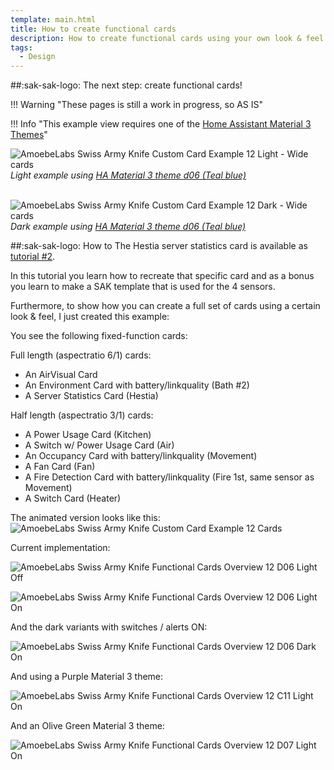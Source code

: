 ```yaml
---
template: main.html
title: How to create functional cards
description: How to create functional cards using your own look & feel is not very difficult. One example based on example 12 is shown here...
tags:
  - Design
---
```

<!-- GT/GL -->

##:sak-sak-logo: The next step: create functional cards!

!!! Warning "These pages is still a work in progress, so AS IS"


!!! Info "This example view requires one of the [Home Assistant Material 3 Themes][ham3-url]"

![AmoebeLabs Swiss Army Knife Custom Card Example 12 Light - Wide cards]
_Light example using [HA Material 3 theme d06 (Teal blue)][ham3-d06-url]_

<br>![AmoebeLabs Swiss Army Knife Custom Card Example 12 Dark - Wide cards]
_Dark example using [HA Material 3 theme d06 (Teal blue)][ham3-d06-url]_


##:sak-sak-logo: How to
The Hestia server statistics card is available as [tutorial \#2][Swiss Army Knife Tutorial 02].

In this tutorial you learn how to recreate that specific card and as a bonus you learn to make a SAK template that is used for the 4 sensors.

Furthermore, to show how you can create a full set of cards using a certain look & feel, I just created this example:

You see the following fixed-function cards:

Full length (aspectratio 6/1) cards:

- An AirVisual Card
- An Environment Card with battery/linkquality (Bath \#2)
- A Server Statistics Card (Hestia)

Half length (aspectratio 3/1) cards:

- A Power Usage Card (Kitchen)
- A Switch w/ Power Usage Card (Air)
- An Occupancy Card with battery/linkquality (Movement)
- A Fan Card (Fan)
- A Fire Detection Card with battery/linkquality (Fire 1st, same sensor as Movement)
- A Switch Card (Heater)

The animated version looks like this:
![AmoebeLabs Swiss Army Knife Custom Card Example 12 Cards]


Current implementation:

![AmoebeLabs Swiss Army Knife Functional Cards Overview 12 D06 Light Off]

![AmoebeLabs Swiss Army Knife Functional Cards Overview 12 D06 Light On]

And the dark variants with switches / alerts ON:

![AmoebeLabs Swiss Army Knife Functional Cards Overview 12 D06 Dark On]

And using a Purple Material 3 theme:

![AmoebeLabs Swiss Army Knife Functional Cards Overview 12 C11 Light On]

And an Olive Green Material 3 theme:

![AmoebeLabs Swiss Army Knife Functional Cards Overview 12 D07 Light On]

<!-- Image references -->

[AmoebeLabs Swiss Army Knife Custom Card Example 12]: ../assets/screenshots/sak-example-12.png
[AmoebeLabs Swiss Army Knife Custom Card Example 12 Light - Wide cards]: ../assets/screenshots/sak-example-12-m3-d06-light.png "Swiss Army Knife Example 12 - Wide cards, light theme"
[AmoebeLabs Swiss Army Knife Custom Card Example 12 Dark - Wide cards]: ../assets/screenshots/sak-example-12-m3-d06-dark.png "Swiss Army Knife Example 12 - Wide cards, dark theme"
[AmoebeLabs Swiss Army Knife Custom Card Example 12 Cards]: ../assets/screenshots/swiss-army-knife-example-12c-800x800.gif

[AmoebeLabs Swiss Army Knife Example 12 Alert Icons]: ../assets/screenshots/swiss-army-knife-example-12-alert-icons.png
[AmoebeLabs Swiss Army Knife Example 12 D06 Light]: ../assets/screenshots/swiss-army-knife-example-12d-d06-light.png
[AmoebeLabs Swiss Army Knife Example 12 D06 Dark On]: ../assets/screenshots/swiss-army-knife-example-12d-d06-dark-on.png
[AmoebeLabs Swiss Army Knife Example 12 D06 Dark Off]: ../assets/screenshots/swiss-army-knife-example-12d-d06-dark-off.png

[AmoebeLabs Swiss Army Knife Example 12 D07 Light]: ../assets/screenshots/swiss-army-knife-example-12d-d07-light.png
[AmoebeLabs Swiss Army Knife Example 12 C11 Light]: ../assets/screenshots/swiss-army-knife-example-12d-c11-light.png

[AmoebeLabs Swiss Army Knife Functional Cards Overview 12 D06 Light Off]: ../assets/screenshots/sak-functional-cards-12-overview-d06-light-off.png
[AmoebeLabs Swiss Army Knife Functional Cards Overview 12 D06 Light On]: ../assets/screenshots/sak-functional-cards-12-overview-d06-light-on.png
[AmoebeLabs Swiss Army Knife Functional Cards Overview 12 D07 Light On]: ../assets/screenshots/sak-functional-cards-12-overview-d07-light-on.png
[AmoebeLabs Swiss Army Knife Functional Cards Overview 12 C11 Light On]: ../assets/screenshots/sak-functional-cards-12-overview-c11-light-on.png
[AmoebeLabs Swiss Army Knife Functional Cards Overview 12 D06 Dark On]: ../assets/screenshots/sak-functional-cards-12-overview-d06-dark-on.png

[Swiss Army Knife Functional Card AirVisual D06 Light]: ../assets/screenshots/sak-functional-card-12-full-width-airvisual-theme-d06-light.png
[Swiss Army Knife Functional Card Binary Sensor Alert D06 Dark On]: ../assets/screenshots/sak-functional-card-12-third-width-binary-sensor-alert-theme-d06-dark-on.png
[Swiss Army Knife Functional Card Binary Sensor Alert D06 Light On]: ../assets/screenshots/sak-functional-card-12-third-width-binary-sensor-alert-theme-d06-light-on.png
[Swiss Army Knife Functional Card Binary Sensor Alert D06 Light Off]: ../assets/screenshots/sak-functional-card-12-third-width-binary-sensor-alert-theme-d06-light-off.png
[Swiss Army Knife Functional Card Switch D06 Light]: ../assets/screenshots/sak-functional-card-12-half-width-switch-theme-d06-light.png
[Swiss Army Knife Functional Card Power Outlet D06 Light]: ../assets/screenshots/sak-functional-card-12-half-width-power-outlet-theme-d06-light.png
[Swiss Army Knife Functional Card AQI Sensor D06 Light]: ../assets/screenshots/sak-functional-card-12-full-width-environment-sensor-theme-d06-light.png
[Swiss Army Knife Functional Card Binary Sensor D06 Light]: ../assets/screenshots/sak-functional-card-12-half-width-binary-sensor-theme-d06-light.png


<!--- Internal References... --->
[Swiss Army Knife Tutorial 02]: ../tutorials/10-step-tutorial-02-intro.md

<!--- External References... --->

[ham3-d06-url]: https://material3-themes-manual.amoebelabs.com/examples/material3-example-theme-d06-tealblue/
[ham3-url]: https://material3-themes-manual.amoebelabs.com/
[ham3-c12-url]: https://material3-themes-manual.amoebelabs.com/examples/material3-example-theme-c12-magenta/